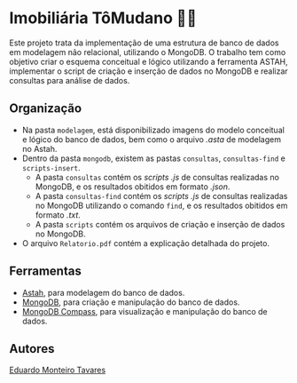 # Imobiliária TôMudano  🏡💡
Este projeto trata da implementação de uma estrutura de banco de dados em modelagem não relacional,
utilizando o MongoDB. O trabalho tem como objetivo criar o esquema conceitual e lógico
utilizando a ferramenta ASTAH, implementar o script de criação e inserção de dados no MongoDB e realizar consultas
para análise de dados.

## Organização
- Na pasta `modelagem`, está disponibilizado imagens do modelo conceitual e lógico do banco de dados, bem como o arquivo *.asta* de modelagem no Astah.
- Dentro da pasta `mongodb`, existem as pastas `consultas`, `consultas-find` e `scripts-insert`. 
  - A pasta `consultas` contém os *scripts* *.js* de consultas realizadas no MongoDB, e os resultados obitidos em formato *.json*.
  - A pasta `consultas-find` contém os *scripts* *.js* de consultas realizadas no MongoDB utilizando o comando `find`, e os resultados obitidos em formato *.txt*.
  - A pasta `scripts` contém os arquivos de criação e inserção de dados no MongoDB.
- O arquivo `Relatorio.pdf` contém a explicação detalhada do projeto.


## Ferramentas
- [Astah](https://astah.net/), para modelagem do banco de dados.
- [MongoDB](https://www.mongodb.com/), para criação e manipulação do banco de dados.
- [MongoDB Compass](https://www.mongodb.com/products/compass), para visualização e manipulação do banco de dados.

## Autores
[Eduardo Monteiro Tavares](https://github.com/doardot)